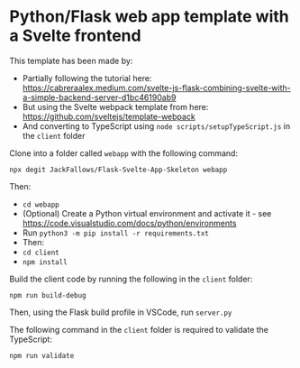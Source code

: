 # Python/Flask web app template with a Svelte frontend

This template has been made by:
* Partially following the tutorial here: https://cabreraalex.medium.com/svelte-js-flask-combining-svelte-with-a-simple-backend-server-d1bc46190ab9
* But using the Svelte webpack template from here: https://github.com/sveltejs/template-webpack
* And converting to TypeScript using `node scripts/setupTypeScript.js` in the `client` folder

Clone into a folder called `webapp` with the following command:
```
npx degit JackFallows/Flask-Svelte-App-Skeleton webapp
```
Then:
* `cd webapp`
* (Optional) Create a Python virtual environment and activate it - see https://code.visualstudio.com/docs/python/environments
* Run `python3 -m pip install -r requirements.txt`
* Then:
* `cd client`
* `npm install`

Build the client code by running the following in the `client` folder:
```
npm run build-debug
```

Then, using the Flask build profile in VSCode, run `server.py`

The following command in the `client` folder is required to validate the TypeScript:
```
npm run validate
```

